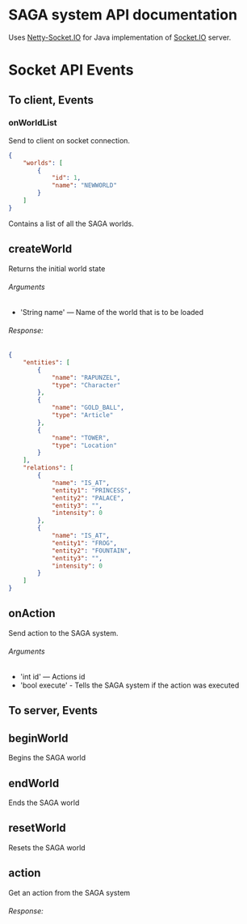# SAGA system API documentation

Uses [Netty-Socket.IO](https://github.com/mrniko/netty-socketio)  for Java implementation of [Socket.IO](http://socket.io/) server.

Socket API Events
================================

## To client, Events

### onWorldList

Send to client on socket connection. 

```json
{
    "worlds": [
        {
            "id": 1,
            "name": "NEWWORLD"
        }
    ]
}
```

Contains a list of all the SAGA worlds.

## createWorld

Returns the initial world state

###### Arguments
- 'String name' — Name of the world that is to be loaded
  
###### Response:

```json
{
    "entities": [
        {
            "name": "RAPUNZEL",
            "type": "Character"
        },
        {
            "name": "GOLD_BALL",
            "type": "Article"
        },
        {
            "name": "TOWER",
            "type": "Location"
        }
    ],
    "relations": [
        {
            "name": "IS_AT",
            "entity1": "PRINCESS",
            "entity2": "PALACE",
            "entity3": "",
            "intensity": 0
        },
        {
            "name": "IS_AT",
            "entity1": "FROG",
            "entity2": "FOUNTAIN",
            "entity3": "",
            "intensity": 0
        }
    ]
}
```

    
## onAction

Send action to the SAGA system.
    
###### Arguments
- 'int id' — Actions id
- 'bool execute' - Tells the SAGA system if the action was executed
    
## To server, Events

## beginWorld

Begins the SAGA world

## endWorld

Ends the SAGA world
    
## resetWorld

Resets the SAGA world

## action

Get an action from the SAGA system

###### Response:


